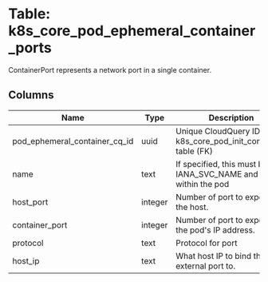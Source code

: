 
# Table: k8s_core_pod_ephemeral_container_ports
ContainerPort represents a network port in a single container.
## Columns
| Name        | Type           | Description  |
| ------------- | ------------- | -----  |
|pod_ephemeral_container_cq_id|uuid|Unique CloudQuery ID of k8s_core_pod_init_containers table (FK)|
|name|text|If specified, this must be an IANA_SVC_NAME and unique within the pod|
|host_port|integer|Number of port to expose on the host.|
|container_port|integer|Number of port to expose on the pod's IP address.|
|protocol|text|Protocol for port|
|host_ip|text|What host IP to bind the external port to.|
